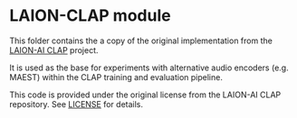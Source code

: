 # LAION-CLAP module

This folder contains the a copy of the original implementation from the [LAION-AI CLAP](https://github.com/LAION-AI/CLAP) project.

It is used as the base for experiments with alternative audio encoders (e.g. MAEST) within the CLAP training and evaluation pipeline.

This code is provided under the original license from the LAION-AI CLAP repository. See [LICENSE](https://github.com/LAION-AI/CLAP/blob/main/LICENSE) for details.
